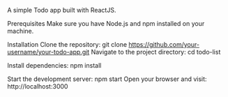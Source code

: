 A simple Todo app built with ReactJS.


Prerequisites
Make sure you have Node.js and npm installed on your machine.

Installation
Clone the repository: git clone https://github.com/your-username/your-todo-app.git
Navigate to the project directory: cd todo-list

Install dependencies: npm install

Start the development server: npm start
Open your browser and visit: http://localhost:3000
